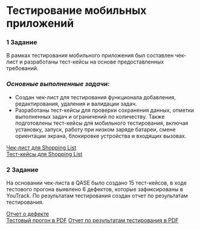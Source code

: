 # Тестирование мобильных приложений

### 1 Задание
В рамках тестирования мобильного приложения был составлен чек-лист и разработаны тест-кейсы на основе предоставленных требований.

### *Основные выполненные задачи:*

- Создан чек-лист для тестирования функционала добавления, редактирования, удаления и валидации задач.
- Разработаны тест-кейсы для проверки сохранения данных, отметки выполненных задач и ограничений по количеству. Также подготовлены тест-кейсы для мобильного тестирования, включая установку, запуск, работу при низком заряде батареи, смене ориентации экрана, блокировке устройства и входящих вызовах.

[Чек-лист для Shopping List](https://docs.google.com/spreadsheets/d/1JVCRg5BZLCuHsc6NGrdDwFcRKy56o_8jBxKQXnLHvyg/edit?usp=sharing) <br>
[Тест-кейсы для Shopping List](https://github.com/padvoiskaya/Mobile_App_testing/blob/main/mobile_testing_Padvoiskaya.pdf)


### 2 Задание
На основании чек-листа в QASE было создано 15 тест-кейсов, в ходе тестового прогона выявлено 6 дефектов, которые зафиксированы в YouTrack. По результатам тестирования создан отчет по результатам тестирования.

[Отчет о дефекте](https://docs.google.com/spreadsheets/d/1fYZWL1ZVD_Y__0nL2tNGB8TebC8ijrwIvXlC8uuibgw/edit?usp=sharing) <br>
[Тестовый прогон в PDF](https://github.com/padvoiskaya/Mobile_App_testing#:~:text=Mob_testruns_Padvoiskaya.pdf)
[Отчет по результатам тестирования в PDF]()
